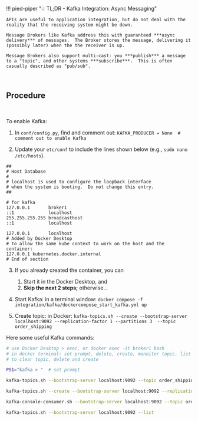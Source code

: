 !!! pied-piper ":bulb: TL;DR - Kafka Integration: Async Messaging"

    APIs are useful to application integration, but do not deal with the reality that the receiving system might be down.

    Message Brokers like Kafka address this with guaranteed ***async delivery*** of messages.  The Broker stores the message, delivering it (possibly later) when the the receiver is up.

    Message Brokers also support multi-cast: you ***publish*** a message to a "topic", and other systems ***subscribe***.  This is often casually described as "pub/sub".

&nbsp;

## Procedure

&nbsp;

To enable Kafka:

1. In `conf/config.py`, find and comment out: `KAFKA_PRODUCER = None  # comment out to enable Kafka`

2. Update your `etc/conf` to include the lines shown below (e.g., `sudo nano /etc/hosts`).

```
##
# Host Database
#
# localhost is used to configure the loopback interface
# when the system is booting.  Do not change this entry.
##

# for kafka
127.0.0.1       broker1
::1             localhost
255.255.255.255 broadcasthost
::1             localhost

127.0.0.1       localhost
# Added by Docker Desktop
# To allow the same kube context to work on the host and the container:
127.0.0.1 kubernetes.docker.internal
# End of section
```
3. If you already created the container, you can

    1. Start it in the Docker Desktop, and
    2. **Skip the next 2 steps;** otherwise...

4. Start Kafka: in a terminal window: `docker compose -f integration/kafka/dockercompose_start_kafka.yml up`

5. Create topic: in Docker: `kafka-topics.sh --create --bootstrap-server localhost:9092 --replication-factor 1 --partitions 3  --topic order_shipping`

Here some useful Kafka commands:

```bash
# use Docker Desktop > exec, or docker exec -it broker1 bash 
# in docker terminal: set prompt, delete, create, monnitor topic, list all topics
# to clear topic, delete and create

PS1="kafka > "  # set prompt

kafka-topics.sh --bootstrap-server localhost:9092 --topic order_shipping --delete

kafka-topics.sh --create --bootstrap-server localhost:9092 --replication-factor 1 --partitions 3  --topic order_shipping

kafka-console-consumer.sh --bootstrap-server localhost:9092 --topic order_shipping --from-beginning

kafka-topics.sh --bootstrap-server localhost:9092 --list
```

